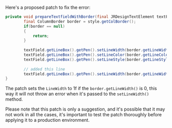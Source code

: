 Here's a proposed patch to fix the error:
```java
private void prepareTextfieldWithBorder(final JRDesignTextElement textField, final ColumnStyle style) {
		final ColumnBorder border = style.getColBorder();
		if(border == null)
		{
			return;
		}
		
		textField.getLineBox().getPen().setLineWidth(border.getLineWidth());
		textField.getLineBox().getPen().setLineColor(border.getLineColor());
		textField.getLineBox().getPen().setLineStyle(border.getLineStyle().getLineStyleEnum());
		
		// added this line
		textField.getLineBox().getPen().setLineWidth(border.getLineWidth() == 0 ? 1f : border.getLineWidth());
}
```
The patch sets the `LineWidth` to 1f if the `border.getLineWidth()` is 0, this way it will not throw an error when it's passed to the `setLineWidth()` method.

Please note that this patch is only a suggestion, and it's possible that it may not work in all the cases, it's important to test the patch thoroughly before applying it to a production environment.